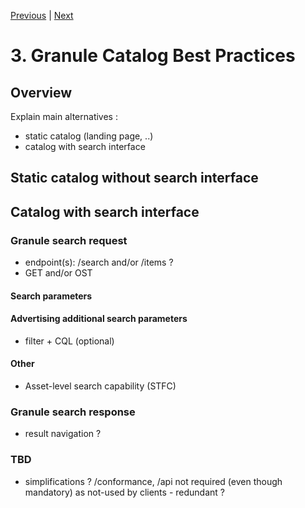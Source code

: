 [Previous](2-objectives-needs.md) | [Next](4-collection-catalogs.md)
# 3. Granule Catalog Best Practices

[//]: # (this is a comment)

## Overview

Explain main alternatives :
- static catalog (landing page, ..)
- catalog with search interface

## Static catalog without search interface

## Catalog with search interface

### Granule search request

- endpoint(s): /search and/or /items ?
- GET and/or OST

#### Search parameters

#### Advertising additional search parameters

- filter + CQL (optional)

#### Other

- Asset-level search capability (STFC)

### Granule search response

- result navigation ?

### TBD

- simplifications ?  /conformance, /api not required (even though mandatory) as not-used by clients - redundant ?
